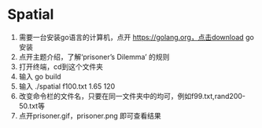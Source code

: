 # Spatial
1. 需要一台安装go语言的计算机，点开 https://golang.org，点击download go 安装
2. 点开主题介绍，了解‘prisoner’s Dilemma’ 的规则 
2. 打开终端，cd到这个文件夹
3. 输入 go build
4. 输入 ./spatial f100.txt 1.65 120
6. 改变命令栏的文件名，只要在同一文件夹中的均可，例如f99.txt,rand200-50.txt等
5. 点开prisoner.gif，prisoner.png 即可查看结果
